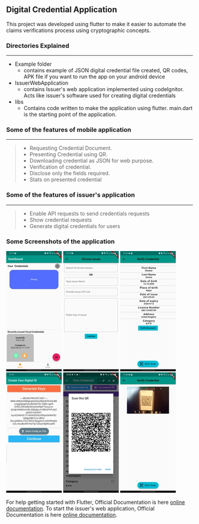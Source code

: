 ## Digital Credential Application

This project was developed using flutter to make it easier to automate the claims verifications process using cryptographic concepts.

### Directories Explained
---
- Example folder
  - contains example of JSON digital credential file created, QR codes, APK file if you want to run the app on your android device
- IssuerWebApplication
  - contains Issuer's web application implemented using codeIgnitor. Acts like issuer's software used for creating digital credentials
- libs
  - Contains code written to make the application using flutter. main.dart is the starting point of the application.

### Some of the features of mobile application 
---
>- Requesting Credential Document.
>- Presenting Credential using QR.
>- Downloading credential as JSON for web purpose.
>- Verification of credential.
>- Disclose only the fields required.
>- Stats on presented credential

### Some of the features of issuer's application
---
>- Enable API requests to send credentials requests 
>- Show credential requests 
>- Generate digital credentials for users

### Some Screenshots of the application
![Credential Documents Saved ](/examples/images/credential_saved.jpg)
![Choosing Issuer](/examples/images/chosing_issuer.jpg)
![Credential Document](/examples/images/credential_on_screen.jpg)
![Generating Key](/examples/images/generating_key.jpg)
![Presenting Credential](/examples/images/presenting_credential.jpg)
![Scanning QR](/examples/images/scanning_credential.jpg)

For help getting started with Flutter, Official Documentation is here [online documentation](https://flutter.dev/docs).
To start the issuer's web application, Official Documentation is here [online documentation](https://codeigniter.com/user_guide/index.html).